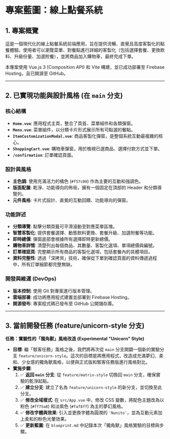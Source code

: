 # 專案藍圖：線上點餐系統

## 1. 專案概覽

這是一個現代化的線上點餐系統前端應用，旨在提供流暢、直覺且高度客製化的點餐體驗。使用者可以瀏覽菜單、對餐點進行詳細的客製化（包括選擇套餐、更換飲料、升級份量、加選附餐），並將商品加入購物車，最終完成下單。

本專案使用 Vue.js 3 (Composition API) 和 Vite 構建，並已成功部署至 Firebase Hosting，且已開源至 GitHub。

---

## 2. 已實現功能與設計風格 (在 `main` 分支)

### 核心結構

-   **`Home.vue`**: 應用程式主頁，整合了頁首、菜單組件和各類彈窗。
-   **`Menu.vue`**: 菜單組件，以分類卡片形式展示所有可點選的餐點。
-   **`ItemCustomizationModal.vue`**: 商品客製化彈窗，是整個系統互動最複雜的核心。
-   **`ShoppingCart.vue`**: 購物車彈窗，用於檢視已選商品、選擇付款方式並下單。
-   **`/confirmation`**: 訂單確認頁面。

### 設計與風格

-   **主色調**: 使用充滿活力的橘色 (`#f57c00`) 作為主要的互動和強調色。
-   **版面配置**: 乾淨、功能導向的佈局，擁有一個固定在頂部的 Header 和分類導覽列。
-   **元件風格**: 卡片式設計、直覺的互動回饋、功能導向的彈窗。

### 功能詳述

- **分類導覽**: 點擊分類頁籤可平滑滾動至對應菜單區塊。
- **智慧客製化**: 提供套餐選擇、動態飲料更換、套餐升級、加選附餐等功能。
- **即時總價**: 彈窗底部會根據所有選擇即時更新總價。
- **購物車詳情**: 清楚列出每個商品、其數量、客製化選項、單項總價與編號。
- **訂單確認頁**: 完整顯示所有商品的客製化選項，包括套餐內的具體項目。
- **資料完整性**: 透過「深拷貝」技術，確保從下單到確認頁面的資料傳遞過程中，所有訂單細節都完整無缺。

### 開發與維運 (DevOps)

- **版本控制**: 使用 Git 對專案進行版本管理。
- **雲端部署**: 成功將應用程式建置並部署到 Firebase Hosting。
- **開源發布**: 專案程式碼已發布至 GitHub 公開儲存庫。

---

## 3. 當前開發任務 (feature/unicorn-style 分支)

**任務：實驗性的「獨角獸」風格改造 (Experimental "Unicorn" Style)**

-   **目標**: 繼「駭客任務」風格之後，我們將再次從 `main` 分支開闢一個新的實驗分支 `feature/unicorn-style`。這次的目標是將應用程式，改造成充滿夢幻、柔和、少女感的獨角獸風格，以便與正式版和駭客任務版進行風格對比。
-   **實施步驟**:
    1.  ✅ **返回 `main` 分支**: 從 `feature/matrix-style` 切換回 `main` 分支，確保實驗的乾淨起點。
    2.  ✅ **建立分支**: 建立了名為 `feature/unicorn-style` 的新分支，並切換至此分支。
    3.  ✅ **修改全域樣式**: 在 `src/App.vue` 中，修改 CSS 變數，將配色主題改為以粉色 (`#ff75a8`) 和淡紫色 (`#faf8ff`) 為主的夢幻風格。
    4.  ✅ **修改字體與效果**: 引入並更換字體為圓潤的 `'Nunito'`，並為互動元素加上柔和的粉色光暈效果。
    5.  ✅ **更新藍圖**: 在 `blueprint.md` 中記錄本次「獨角獸」風格實驗的目標與步驟。
